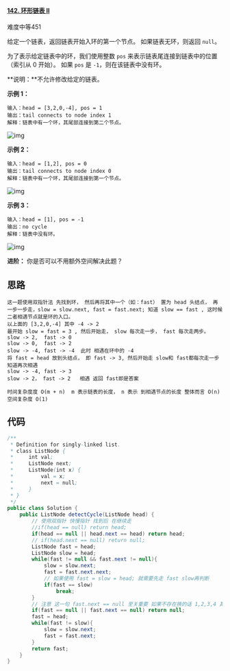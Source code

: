 #### [142. 环形链表 II](https://leetcode-cn.com/problems/linked-list-cycle-ii/)

难度中等451

给定一个链表，返回链表开始入环的第一个节点。 如果链表无环，则返回 `null`。

为了表示给定链表中的环，我们使用整数 `pos` 来表示链表尾连接到链表中的位置（索引从 0 开始）。 如果 `pos` 是 `-1`，则在该链表中没有环。

**说明：**不允许修改给定的链表。

 

**示例 1：**

```
输入：head = [3,2,0,-4], pos = 1
输出：tail connects to node index 1
解释：链表中有一个环，其尾部连接到第二个节点。
```

![img](https://assets.leetcode-cn.com/aliyun-lc-upload/uploads/2018/12/07/circularlinkedlist.png)

**示例 2：**

```
输入：head = [1,2], pos = 0
输出：tail connects to node index 0
解释：链表中有一个环，其尾部连接到第一个节点。
```

![img](https://assets.leetcode-cn.com/aliyun-lc-upload/uploads/2018/12/07/circularlinkedlist_test2.png)

**示例 3：**

```
输入：head = [1], pos = -1
输出：no cycle
解释：链表中没有环。
```

![img](https://assets.leetcode-cn.com/aliyun-lc-upload/uploads/2018/12/07/circularlinkedlist_test3.png)

 

**进阶：**
你是否可以不用额外空间解决此题？

## 思路

```
这一题使用双指针法 先找到环， 然后再将其中一个（如：fast） 置为 head 头结点， 再一步一步走，slow = slow.next, fast = fast.next; 知道 slow == fast , 这时候二者相遇节点就是环的入口。
以上面的 [3,2,0,-4] 其中 -4 -> 2
最开始 slow = fast = 3 , 然后开始走， slow 每次走一步， fast 每次走两步。
slow -> 2,  fast -> 0
slow -> 0,  fast -> 2
slow -> -4, fast -> -4  此时 相遇在环中的 -4 
将 fast = head 放到头结点， 即 fast -> 3, 然后开始走 slow和 fast都每次走一步 知道再次相遇
slow -> -4, fast -> 3
slow -> 2， fast -> 2   相遇 返回 fast即是答案

时间复杂度度 O(m + n)  m 表示链表的长度， n 表示 到相遇节点的长度 整体而言 O(n)
空间复杂度 O(1)
```



## 代码

```java
/**
 * Definition for singly-linked list.
 * class ListNode {
 *     int val;
 *     ListNode next;
 *     ListNode(int x) {
 *         val = x;
 *         next = null;
 *     }
 * }
 */
public class Solution {
    public ListNode detectCycle(ListNode head) {
        // 使用双指针 快慢指针 找到后 在继续走
        //if(head == null) return head;
        if(head == null || head.next == head) return head;
        // if(head.next == null) return null;
        ListNode fast = head;
        ListNode slow = head;
        while(fast != null && fast.next != null){
            slow = slow.next;
            fast = fast.next.next;
            // 如果使用 fast = slow = head; 就需要先走 fast slow再判断
            if(fast == slow)
                break;
        }
        // 注意 这一句 fast.next == null 至关重要 如果不存在换的话 1,2,3,4 其中 4 是最后一个 正好 ， 那么 当前 fast == 4 所以不一定就是空的。
        if(fast == null || fast.next == null) return null;
        fast = head;
        while(fast != slow){
            slow = slow.next;
            fast = fast.next;
        }
        return fast;
    }
}
```


